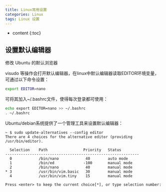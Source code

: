 ```yaml
---
title: Linux常用设置
categories: Linux
tags: Linux 设置
---
```


* content
{:toc}


## 设置默认编辑器

修改 Ubuntu 的默认浏览器

visudo 等操作会打开默认编辑器，在linux中默认编辑器读取EDITOR环境变量，可通过以下命令设置：

```bash
export EDITOR=nano
```

可将其加入~/.bashrc文件，使得每次登录都可使用：

```bash
echo export EDITOR=nano >> ~/.bashrc
. ~/.bashrc
```

Ubuntu/debian系统提供了一个管理工具来设置默认编辑器：

```plaintext
~ $ sudo update-alternatives --config editor 
There are 4 choices for the alternative editor (providing /usr/bin/editor).

  Selection    Path                Priority   Status
------------------------------------------------------------
  0            /bin/nano            40        auto mode
  1            /bin/ed             -100       manual mode
  2            /bin/nano            40        manual mode
* 3            /usr/bin/vim.basic   30        manual mode
  4            /usr/bin/vim.tiny    15        manual mode

Press <enter> to keep the current choice[*], or type selection number:
```

